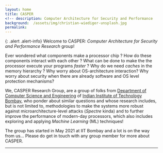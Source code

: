 ```yaml
---
layout: home
title: CASPER 
<!-- description: Computer Architecture for Security and Performance   -->
background:  /assets/img/christian-wiediger-unsplash.jpg
permalink:
---
```




{: .alert .alert-info}
Welcome to CASPER: *Computer Architecture for Security and Performance Research* group! 

Ever wondered what components make a processor chip ? How do these components interact with each other ? What can be done to make the the processor execute your programs *faster* ? Why do we need *caches* in the memory hierarchy ? Why worry about OS-architecture interaction? Why worry about security when there are already software and OS level protection mechanisms? 

We, CASPER Research Group, are a group of folks from [Department of Computer Science and Engineering](https://www.cse.iitb.ac.in) of [Indian Institute of Technology Bombay](https://www.iitb.ac.in), who ponder about similar questions and whose research includes, but is not limited to, methodologies to make the systems more robust against microarchitecture-level attacks (*Spectre* kinda) and to further improve the performance of modern-day processors, which also includes exploring and applying *Machine Learning* (ML) techniques! 

<!--We have a [CASPER reading group (CASPERG)](https://docs.google.com/spreadsheets/d/e/2PACX-1vSiRqCAlb2PSE9YKY3j2NWGiQ17ywFUNLiQHvSGqc0Pv6pxA9qQT2wS_VC78OJVzaP0hLuhBPOs36Zd/pubhtml) where we present/debate/brainstorm about recent research papers related computer architecture for security and performance.  -->

The group has started in May 2021 at IIT Bombay and a lot is on the way from us... Please do get in touch with any group member for more about CASPER. 

 

---


